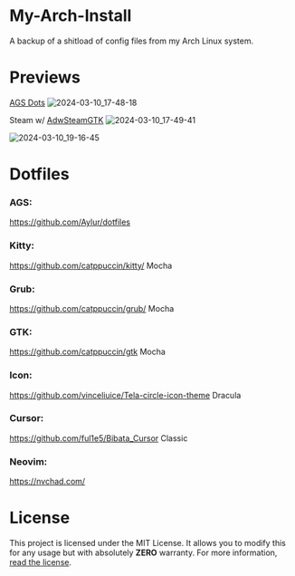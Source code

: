 # My-Arch-Install
A backup of a shitload of config files from my Arch Linux system. 

# Previews
[AGS Dots](https://github.com/Aylur/dotfiles)
![2024-03-10_17-48-18](https://github.com/fortunef/My-Arch-Install/assets/141419112/b5b2f0be-22b3-41d3-a640-5e4b42d387d6)

Steam w/ [AdwSteamGTK](https://flathub.org/apps/io.github.Foldex.AdwSteamGtk)
![2024-03-10_17-49-41](https://github.com/fortunef/My-Arch-Install/assets/141419112/a377c042-47d8-458a-9fb5-006c5997fbc1)

![2024-03-10_19-16-45](https://github.com/fortunef/My-Arch-Install/assets/141419112/8795a807-b594-43d2-b897-3add61e9249c)

# Dotfiles
### AGS:
https://github.com/Aylur/dotfiles

### Kitty:
https://github.com/catppuccin/kitty/ Mocha

### Grub:
https://github.com/catppuccin/grub/ Mocha

### GTK:
https://github.com/catppuccin/gtk Mocha

### Icon:
https://github.com/vinceliuice/Tela-circle-icon-theme Dracula

### Cursor:
https://github.com/ful1e5/Bibata_Cursor Classic

### Neovim:
https://nvchad.com/

# License
This project is licensed under the MIT License. It allows you to modify this for any usage but with absolutely **ZERO** warranty. For more information, [read the license](https://github.com/fortunef/My-Arch-Install/blob/main/LICENSE).
